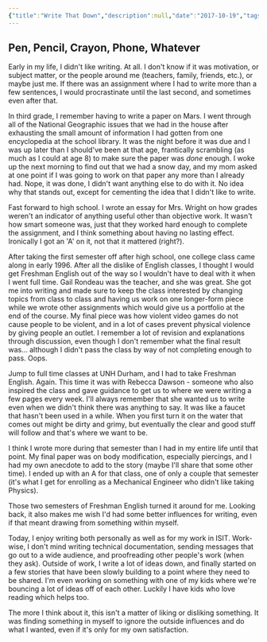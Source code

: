 ```yaml
---
{"title":"Write That Down","description":null,"date":"2017-10-19","tags":["writing","education"],"dg-publish":true,"created":"2017-10-19T11:38:42","updated":"2025-08-09T22:48:52-04:00","permalink":"/notes/2017/write-that-down/","dgPassFrontmatter":true,"noteIcon":"3"}
---
```



## Pen, Pencil, Crayon, Phone, Whatever

Early in my life, I didn't like writing. At all. I don't know if it was motivation, or subject matter, or the people around me (teachers, family, friends, etc.), or maybe just me. If there was an assignment where I had to write more than a few sentences, I would procrastinate until the last second, and sometimes even after that.

In third grade, I remember having to write a paper on Mars. I went through all of the National Geographic issues that we had in the house after exhausting the small amount of information I had gotten from one encyclopedia at the school library. It was the night before it was due and I was up later than I should've been at that age, frantically scrambling (as much as I could at age 8) to make sure the paper was _done_ enough. I woke up the next morning to find out that we had a snow day, and my mom asked at one point if I was going to work on that paper any more than I already had. Nope, it was done, I didn't want anything else to do with it. No idea why that stands out, except for cementing the idea that I didn't like to write.

Fast forward to high school. I wrote an essay for Mrs. Wright on how grades weren't an indicator of anything useful other than objective work. It wasn't how smart someone was, just that they worked hard enough to complete the assignment, and I think something about having no lasting effect. Ironically I got an 'A' on it, not that it mattered (right?).

After taking the first semester off after high school, one college class came along in early 1996. After all the dislike of English classes, I thought I would get Freshman English out of the way so I wouldn't have to deal with it when I went full time. Gail Rondeau was the teacher, and she was great. She got me into writing and made sure to keep the class interested by changing topics from class to class and having us work on one longer-form piece while we wrote other assignments which would give us a portfolio at the end of the course. My final piece was how violent video games do not cause people to be violent, and in a lot of cases prevent physical violence by giving people an outlet. I remember a lot of revision and explanations through discussion, even though I don't remember what the final result was... although I didn't pass the class by way of not completing enough to pass. Oops.

Jump to full time classes at UNH Durham, and I had to take Freshman English. Again. This time it was with Rebecca Dawson - someone who also inspired the class and gave guidance to get us to where we were writing a few pages every week. I'll always remember that she wanted us to write even when we didn't think there was anything to say. It was like a faucet that hasn't been used in a while. When you first turn it on the water that comes out might be dirty and grimy, but eventually the clear and good stuff will follow and that's where we want to be.

I think I wrote more during that semester than I had in my entire life until that point. My final paper was on body modification, especially piercings, and I had my own anecdote to add to the story (maybe I'll share that some other time). I ended up with an A for that class,  one of only a couple that semester (it's what I get for enrolling as a Mechanical Engineer who didn't like taking Physics).

Those two semesters of Freshman English turned it around for me. Looking back, it also makes me wish I'd had some better influences for writing, even if that meant drawing from something within myself.

Today, I enjoy writing both personally as well as for my work in ISIT. Work-wise, I don't mind writing technical documentation, sending messages that go out to a wide audience, and proofreading other people's work (when they ask). Outside of work, I write a lot of ideas down, and finally started on a few stories that have been slowly building to a point where they need to be shared. I'm even working on something with one of my kids where we're bouncing a lot of ideas off of each other. Luckily I have kids who love reading which helps too.

The more I think about it, this isn't a matter of liking or disliking something. It was finding something in myself to ignore the outside influences and do what I wanted, even if it's only for my own satisfaction.
